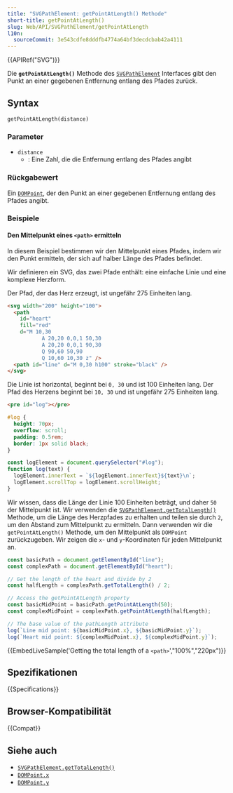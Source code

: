 ```yaml
---
title: "SVGPathElement: getPointAtLength() Methode"
short-title: getPointAtLength()
slug: Web/API/SVGPathElement/getPointAtLength
l10n:
  sourceCommit: 3e543cdfe8dddfb4774a64bf3decdcbab42a4111
---
```


{{APIRef("SVG")}}

Die **`getPointAtLength()`** Methode des [`SVGPathElement`](/de/docs/Web/API/SVGPathElement) Interfaces gibt den Punkt an einer gegebenen Entfernung entlang des Pfades zurück.

## Syntax

```js-nolint
getPointAtLength(distance)
```

### Parameter

- `distance`
  - : Eine Zahl, die die Entfernung entlang des Pfades angibt

### Rückgabewert

Ein [`DOMPoint`](/de/docs/Web/API/DOMPoint), der den Punkt an einer gegebenen Entfernung entlang des Pfades angibt.

### Beispiele

#### Den Mittelpunkt eines `<path>` ermitteln

In diesem Beispiel bestimmen wir den Mittelpunkt eines Pfades, indem wir den Punkt ermitteln, der sich auf halber Länge des Pfades befindet.

Wir definieren ein SVG, das zwei Pfade enthält: eine einfache Linie und eine komplexe Herzform.

Der Pfad, der das Herz erzeugt, ist ungefähr 275 Einheiten lang.

```html
<svg width="200" height="100">
  <path
    id="heart"
    fill="red"
    d="M 10,30
           A 20,20 0,0,1 50,30
           A 20,20 0,0,1 90,30
           Q 90,60 50,90
           Q 10,60 10,30 z" />
  <path id="line" d="M 0,30 h100" stroke="black" />
</svg>
```

Die Linie ist horizontal, beginnt bei `0, 30` und ist 100 Einheiten lang.
Der Pfad des Herzens beginnt bei `10, 30` und ist ungefähr 275 Einheiten lang.

```html hidden
<pre id="log"></pre>
```

```css hidden
#log {
  height: 70px;
  overflow: scroll;
  padding: 0.5rem;
  border: 1px solid black;
}
```

```js hidden
const logElement = document.querySelector("#log");
function log(text) {
  logElement.innerText = `${logElement.innerText}${text}\n`;
  logElement.scrollTop = logElement.scrollHeight;
}
```

Wir wissen, dass die Länge der Linie 100 Einheiten beträgt, und daher `50` der Mittelpunkt ist.
Wir verwenden die [`SVGPathElement.getTotalLength()`](/de/docs/Web/API/SVGPathElement/getTotalLength) Methode, um die Länge des Herzpfades zu erhalten und teilen sie durch `2`, um den Abstand zum Mittelpunkt zu ermitteln.
Dann verwenden wir die `getPointAtLength()` Methode, um den Mittelpunkt als `DOMPoint` zurückzugeben.
Wir zeigen die `x`- und `y`-Koordinaten für jeden Mittelpunkt an.

```js
const basicPath = document.getElementById("line");
const complexPath = document.getElementById("heart");

// Get the length of the heart and divide by 2
const halfLength = complexPath.getTotalLength() / 2;

// Access the getPointAtLength property
const basicMidPoint = basicPath.getPointAtLength(50);
const complexMidPoint = complexPath.getPointAtLength(halfLength);

// The base value of the pathLength attribute
log(`Line mid point: ${basicMidPoint.x}, ${basicMidPoint.y}`);
log(`Heart mid point: ${complexMidPoint.x}, ${complexMidPoint.y}`);
```

{{EmbedLiveSample('Getting the total length of a `<path>`',"100%","220px")}}

## Spezifikationen

{{Specifications}}

## Browser-Kompatibilität

{{Compat}}

## Siehe auch

- [`SVGPathElement.getTotalLength()`](/de/docs/Web/API/SVGPathElement/getTotalLength)
- [`DOMPoint.x`](/de/docs/Web/API/DOMPoint/x)
- [`DOMPoint.y`](/de/docs/Web/API/DOMPoint/y)
